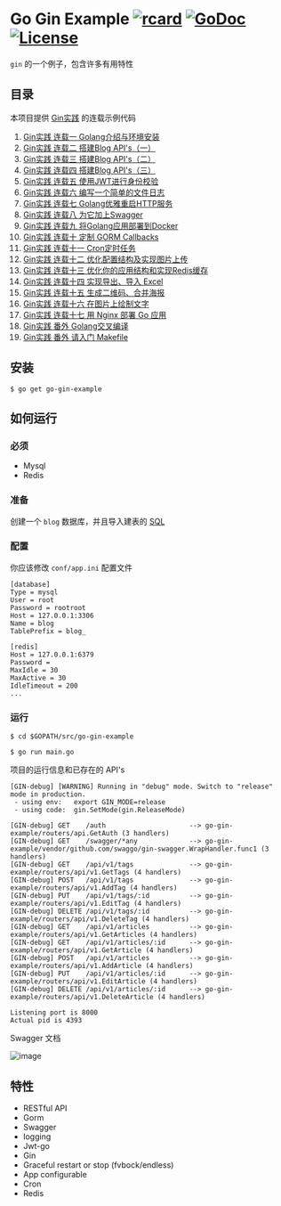 # Go Gin Example [![rcard](https://goreportcard.com/badge/go-gin-example)](https://goreportcard.com/report/go-gin-example) [![GoDoc](http://img.shields.io/badge/go-documentation-blue.svg?style=flat-square)](https://godoc.org/go-gin-example) [![License](http://img.shields.io/badge/license-mit-blue.svg?style=flat-square)](https://raw.githubusercontent.com/EDDYCJY/go-gin-example/master/LICENSE)

`gin` 的一个例子，包含许多有用特性

## 目录

本项目提供 [Gin实践](https://segmentfault.com/a/1190000013297625) 的连载示例代码

1. [Gin实践 连载一 Golang介绍与环境安装](https://book.eddycjy.com/golang/gin/install.html)
2. [Gin实践 连载二 搭建Blog API's（一）](https://book.eddycjy.com/golang/gin/api-01.html)
3. [Gin实践 连载三 搭建Blog API's（二）](https://book.eddycjy.com/golang/gin/api-02.html)
4. [Gin实践 连载四 搭建Blog API's（三）](https://book.eddycjy.com/golang/gin/api-03.html)
5. [Gin实践 连载五 使用JWT进行身份校验](https://book.eddycjy.com/golang/gin/jwt.html)
6. [Gin实践 连载六 编写一个简单的文件日志](https://book.eddycjy.com/golang/gin/log.html)
7. [Gin实践 连载七 Golang优雅重启HTTP服务](https://book.eddycjy.com/golang/gin/reload-http.html)
8. [Gin实践 连载八 为它加上Swagger](https://book.eddycjy.com/golang/gin/swagger.html)
9. [Gin实践 连载九 将Golang应用部署到Docker](https://book.eddycjy.com/golang/gin/golang-docker.html)
10. [Gin实践 连载十 定制 GORM Callbacks](https://book.eddycjy.com/golang/gin/gorm-callback.html)
11. [Gin实践 连载十一 Cron定时任务](https://book.eddycjy.com/golang/gin/cron.html)
12. [Gin实践 连载十二 优化配置结构及实现图片上传](https://book.eddycjy.com/golang/gin/config-upload.html)
13. [Gin实践 连载十三 优化你的应用结构和实现Redis缓存](https://book.eddycjy.com/golang/gin/application-redis.html)
14. [Gin实践 连载十四 实现导出、导入 Excel](https://book.eddycjy.com/golang/gin/excel.html)
15. [Gin实践 连载十五 生成二维码、合并海报](https://book.eddycjy.com/golang/gin/image.html)
16. [Gin实践 连载十六 在图片上绘制文字](https://book.eddycjy.com/golang/gin/font.html)
17. [Gin实践 连载十七 用 Nginx 部署 Go 应用](https://book.eddycjy.com/golang/gin/nginx.html)
18. [Gin实践 番外 Golang交叉编译](https://book.eddycjy.com/golang/gin/cgo.html)
19. [Gin实践 番外 请入门 Makefile](https://book.eddycjy.com/golang/gin/makefile.html)

## 安装
```
$ go get go-gin-example
```

## 如何运行

### 必须

- Mysql
- Redis

### 准备

创建一个 `blog` 数据库，并且导入建表的 [SQL](https://go-gin-example/blob/master/docs/sql/blog.sql)

### 配置

你应该修改 `conf/app.ini` 配置文件

```
[database]
Type = mysql
User = root
Password = rootroot
Host = 127.0.0.1:3306
Name = blog
TablePrefix = blog_

[redis]
Host = 127.0.0.1:6379
Password =
MaxIdle = 30
MaxActive = 30
IdleTimeout = 200
...
```


### 运行
```
$ cd $GOPATH/src/go-gin-example

$ go run main.go 
```

项目的运行信息和已存在的 API's

```
[GIN-debug] [WARNING] Running in "debug" mode. Switch to "release" mode in production.
 - using env:	export GIN_MODE=release
 - using code:	gin.SetMode(gin.ReleaseMode)

[GIN-debug] GET    /auth                     --> go-gin-example/routers/api.GetAuth (3 handlers)
[GIN-debug] GET    /swagger/*any             --> go-gin-example/vendor/github.com/swaggo/gin-swagger.WrapHandler.func1 (3 handlers)
[GIN-debug] GET    /api/v1/tags              --> go-gin-example/routers/api/v1.GetTags (4 handlers)
[GIN-debug] POST   /api/v1/tags              --> go-gin-example/routers/api/v1.AddTag (4 handlers)
[GIN-debug] PUT    /api/v1/tags/:id          --> go-gin-example/routers/api/v1.EditTag (4 handlers)
[GIN-debug] DELETE /api/v1/tags/:id          --> go-gin-example/routers/api/v1.DeleteTag (4 handlers)
[GIN-debug] GET    /api/v1/articles          --> go-gin-example/routers/api/v1.GetArticles (4 handlers)
[GIN-debug] GET    /api/v1/articles/:id      --> go-gin-example/routers/api/v1.GetArticle (4 handlers)
[GIN-debug] POST   /api/v1/articles          --> go-gin-example/routers/api/v1.AddArticle (4 handlers)
[GIN-debug] PUT    /api/v1/articles/:id      --> go-gin-example/routers/api/v1.EditArticle (4 handlers)
[GIN-debug] DELETE /api/v1/articles/:id      --> go-gin-example/routers/api/v1.DeleteArticle (4 handlers)

Listening port is 8000
Actual pid is 4393
```
Swagger 文档

![image](https://i.imgur.com/bVRLTP4.jpg)

## 特性

- RESTful API
- Gorm
- Swagger
- logging
- Jwt-go
- Gin
- Graceful restart or stop (fvbock/endless)
- App configurable
- Cron
- Redis
